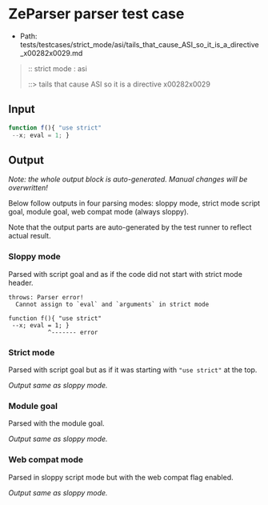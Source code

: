 # ZeParser parser test case

- Path: tests/testcases/strict_mode/asi/tails_that_cause_ASI_so_it_is_a_directive_x00282x0029.md

> :: strict mode : asi
>
> ::> tails that cause ASI so it is a directive x00282x0029

## Input


`````js
function f(){ "use strict" 
 --x; eval = 1; }
`````

## Output

_Note: the whole output block is auto-generated. Manual changes will be overwritten!_

Below follow outputs in four parsing modes: sloppy mode, strict mode script goal, module goal, web compat mode (always sloppy).

Note that the output parts are auto-generated by the test runner to reflect actual result.

### Sloppy mode

Parsed with script goal and as if the code did not start with strict mode header.

`````
throws: Parser error!
  Cannot assign to `eval` and `arguments` in strict mode

function f(){ "use strict"
 --x; eval = 1; }
           ^------- error
`````

### Strict mode

Parsed with script goal but as if it was starting with `"use strict"` at the top.

_Output same as sloppy mode._

### Module goal

Parsed with the module goal.

_Output same as sloppy mode._

### Web compat mode

Parsed in sloppy script mode but with the web compat flag enabled.

_Output same as sloppy mode._
